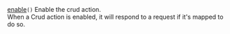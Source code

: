 <tr>
	<td><a href="{{site.api_url}}/class-CrudAction.html#_enable">enable</a><code>()</code></td>
	<td>
		Enable the crud action.
		<br />
		When a Crud action is enabled, it will respond to a request if it's mapped to do so.
	</td>
</tr>
